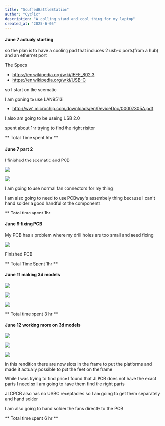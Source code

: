 ```yaml
---
title: "ScuffedBattleStation"
author: "Cyclic"
description: "A colling stand and cool thing for my laptop"
created_at: "2025-6-05"
---
```


#### June 7 actualy starting

so the plan is to have a cooling pad that includes 2 usb-c ports(from a hub) and an ethernet port

The Specs

- https://en.wikipedia.org/wiki/IEEE_802.3
- https://en.wikipedia.org/wiki/USB-C

so I start on the scematic

I am goning to use LAN9513i

- http://ww1.microchip.com/downloads/en/DeviceDoc/00002305A.pdf

I also am going to be useing USB 2.0

spent about 1hr trying to find the right risitor

** Total Time spent 5hr ** 

#### June 7 part 2

I finished the scematic and PCB 

![](https://hc-cdn.hel1.your-objectstorage.com/s/v3/644f29519e95badf747718a1331e8e104f8c7d1c_image.png)

![](https://hc-cdn.hel1.your-objectstorage.com/s/v3/3f61ca0e62ecd940865626d81b3810b320c07354_image.png)

I am going to use normal fan connectors for my thing

I am also going to need to use PCBway's assembely thing because I can't hand solder a good handful of the components

** Total time spent 1hr 

#### June 9 fixing PCB 

My PCB has a problem where my drill holes are too small and need fixing

![](https://hc-cdn.hel1.your-objectstorage.com/s/v3/39d9717cea20de48c2353f18908326993ec17a9a_image.png)

Finished PCB.

** Total Time Spent 1hr **

#### June 11 making 3d models

![](https://hc-cdn.hel1.your-objectstorage.com/s/v3/5e81d29f6b0a5c9428853da5d7627ed5fdb7f7ee_image.png)

![](https://hc-cdn.hel1.your-objectstorage.com/s/v3/ea9be0c1a7128b3404cefe927e0488eec02ef515_image.png)

![](https://hc-cdn.hel1.your-objectstorage.com/s/v3/f7e5adcec03061fe27feb3d5e3523446423bf2d5_image.png)

** Total time spent 3 hr **

#### June 12 working more on 3d models

![](https://hc-cdn.hel1.your-objectstorage.com/s/v3/d826565080f8e3d7618f18240a6986696e57bb7d_image.png)

![](https://hc-cdn.hel1.your-objectstorage.com/s/v3/1aa7b1a590809a847a9704768ae77a849fa3e970_image.png)

![](https://hc-cdn.hel1.your-objectstorage.com/s/v3/4ed4c2659cc7666ac6c0c2a0384ba3f3e5f181be_image.png)

in this rendition there are now slots in the frame to put the platforms and made it actually possible to put the feet on the frame

While I was trying to find price I found that JLPCB does not have the exact parts I need so I am going to have them find the right parts 

JLCPCB also has no USBC receptacles so I am going to get them separately and hand solder

I am also going to hand solder the fans directly to the PCB 

** Total time spent 6 hr **